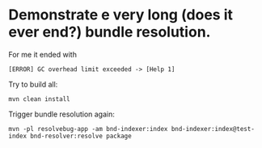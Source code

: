 # Demonstrate e very long (does it ever end?) bundle resolution.

For me it ended with

```
[ERROR] GC overhead limit exceeded -> [Help 1]
```

Try to build all:

```
mvn clean install
```

Trigger bundle resolution again:

```
mvn -pl resolvebug-app -am bnd-indexer:index bnd-indexer:index@test-index bnd-resolver:resolve package
```
